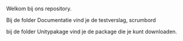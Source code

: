 Welkom bij ons repository.

Bij de folder Documentatie vind je de testverslag, scrumbord 

bij de folder Unitypakage vind je de package die je kunt downloaden.